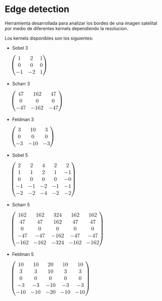 # Edge detection

Herramienta desarrollada para analizar los bordes de una imagen satelital por medio de diferentes kernels dependiendo la resolucion.

Los kernels disponibles son los siguientes:

- Sobel 3

  ![sobel 3](.readme_images/sobel_3.png)

- Scharr 3

  ![scharr 3](.readme_images/scharr_3.png)

- Feldman 3

  ![feldman 3](.readme_images/feldman_3.png)

- Sobel 5

  ![sobel 5](.readme_images/sobel_5.png)

- Scharr 5

  ![scharr 5](.readme_images/scharr_5.png)

- Feldman 5

  ![feldman 5](.readme_images/feldman_5.png)
